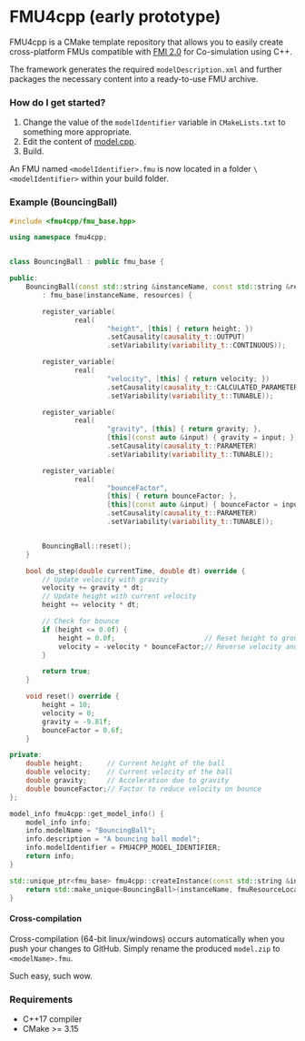 # FMU4cpp (early prototype)

FMU4cpp is a CMake template repository that allows you to easily create cross-platform FMUs 
compatible with [FMI 2.0](https://fmi-standard.org/downloads/) for Co-simulation using C++.

The framework generates the required `modelDescription.xml` and further packages 
the necessary content into a ready-to-use FMU archive.

### How do I get started?

1. Change the value of the `modelIdentifier` variable in `CMakeLists.txt` to something more appropriate.
2. Edit the content of [model.cpp](src/model.cpp).
3. Build.

An FMU named `<modelIdentifier>.fmu` is now located in a folder `\<modelIdentifier>` within your build folder.

### Example (BouncingBall)

```cpp
#include <fmu4cpp/fmu_base.hpp>

using namespace fmu4cpp;


class BouncingBall : public fmu_base {

public:
    BouncingBall(const std::string &instanceName, const std::string &resources)
        : fmu_base(instanceName, resources) {

        register_variable(
                real(
                        "height", [this] { return height; })
                        .setCausality(causality_t::OUTPUT)
                        .setVariability(variability_t::CONTINUOUS));

        register_variable(
                real(
                        "velocity", [this] { return velocity; })
                        .setCausality(causality_t::CALCULATED_PARAMETER)
                        .setVariability(variability_t::TUNABLE));

        register_variable(
                real(
                        "gravity", [this] { return gravity; },
                        [this](const auto &input) { gravity = input; })
                        .setCausality(causality_t::PARAMETER)
                        .setVariability(variability_t::TUNABLE));

        register_variable(
                real(
                        "bounceFactor",
                        [this] { return bounceFactor; },
                        [this](const auto &input) { bounceFactor = input; })
                        .setCausality(causality_t::PARAMETER)
                        .setVariability(variability_t::TUNABLE));


        BouncingBall::reset();
    }

    bool do_step(double currentTime, double dt) override {
        // Update velocity with gravity
        velocity += gravity * dt;
        // Update height with current velocity
        height += velocity * dt;

        // Check for bounce
        if (height <= 0.0f) {
            height = 0.0f;                      // Reset height to ground level
            velocity = -velocity * bounceFactor;// Reverse velocity and apply bounce factor
        }

        return true;
    }

    void reset() override {
        height = 10;
        velocity = 0;
        gravity = -9.81f;
        bounceFactor = 0.6f;
    }

private:
    double height;      // Current height of the ball
    double velocity;    // Current velocity of the ball
    double gravity;     // Acceleration due to gravity
    double bounceFactor;// Factor to reduce velocity on bounce
};

model_info fmu4cpp::get_model_info() {
    model_info info;
    info.modelName = "BouncingBall";
    info.description = "A bouncing ball model";
    info.modelIdentifier = FMU4CPP_MODEL_IDENTIFIER;
    return info;
}

std::unique_ptr<fmu_base> fmu4cpp::createInstance(const std::string &instanceName, const std::string &fmuResourceLocation) {
    return std::make_unique<BouncingBall>(instanceName, fmuResourceLocation);
}

```


#### Cross-compilation

Cross-compilation (64-bit linux/windows) occurs automatically when you push your changes to GitHub. 
Simply rename the produced `model.zip` to `<modelName>.fmu`.


Such easy, such wow.


### Requirements
* C++17 compiler
* CMake >= 3.15
